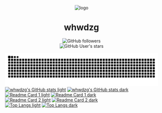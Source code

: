 <div align="center">
    <img align="center" src="https://avatars.githubusercontent.com/u/91038761?v=4" alt="logo" width="200">
    <h1 align="center">whwdzg</h1>
    </p>
    <img alt="GitHub followers" src="https://img.shields.io/github/followers/whwdzg">
    <br>
    <img alt="GitHub User's stars" src="https://img.shields.io/github/stars/whwdzg">
    <br>
</div>

![Github Contribution](https://raw.githubusercontent.com/whwdzg/whwdzg/output/github-contribution-grid-snake.svg)
<br>
[![whwdzg's GitHub stats light](https://github-readme-stats.vercel.app/api?username=whwdzg&show_icons=true&show=reviews,discussions_started,discussions_answered,prs_merged,prs_merged_percentage&theme=default#gh-light-mode-only)](https://github.com/whwdzg#gh-light-mode-only)
[![whwdzg's GitHub stats dark](https://github-readme-stats.vercel.app/api?username=whwdzg&show_icons=true&show=reviews,discussions_started,discussions_answered,prs_merged,prs_merged_percentage&theme=dark#gh-dark-mode-only)](https://github.com/whwdzg#gh-dark-mode-only)
<br>
[![Readme Card 1 light](https://github-readme-stats.vercel.app/api/pin/?username=whwdzg&repo=whwdzg-s_recipe&show_owner=true&theme=default#gh-light-mode-only)](https://github.com/whwdzg/whwdzg-s_recipe#gh-light-mode-only)
[![Readme Card 1 dark](https://github-readme-stats.vercel.app/api/pin/?username=whwdzg&repo=whwdzg-s_recipe&show_owner=true&theme=dark#gh-dark-mode-only)](https://github.com/whwdzg/whwdzg-s_recipe#gh-dark-mode-only)
<br>
[![Readme Card 2 light](https://github-readme-stats.vercel.app/api/pin/?username=whwdzg&repo=whwdzg.github.io&show_owner&theme=default#gh-light-mode-only)](https://github.com/whwdzg/whwdzg.github.io#gh-light-mode-only)
[![Readme Card 2 dark](https://github-readme-stats.vercel.app/api/pin/?username=whwdzg&repo=whwdzg.github.io&show_owner=true&theme=dark#gh-dark-mode-only)](https://github.com/whwdzg/whwdzg.github.io#gh-dark-mode-only)
<br>
[![Top Langs light](https://github-readme-stats.vercel.app/api/top-langs/?username=whwdzg&theme=default#gh-light-mode-only)](https://github.com/whwdzg#gh-light-mode-only)
[![Top Langs dark](https://github-readme-stats.vercel.app/api/top-langs/?username=whwdzg&theme=dark#gh-dark-mode-only)](https://github.com/whwdzg#gh-dark-mode-only)

